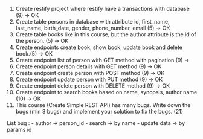 1. Create restify project where restify have a transactions with database (9) -> OK
2. Create table persons in database with attribute id, first_name, last_name, birth_date, gender, phone_number, email (5) -> OK
3. Create table books like in this course, but the author attribute is the id of the person. (5) -> OK
4. Create endpoints create book, show book, update  book and delete book.(5) -> OK
5. Create endpoint list of person with GET method with pagination (9) -> 
6. Create endpoint person details with  GET method (9) -> OK
7. Create endpoint create person with POST method (9) -> OK
8. Create endpoint update person with PUT method (9) -> OK
9. Create endpoint delete person with DELETE method (9) -> OK
10. Create endpoint to search books based on name, synopsis, author name (10) -> OK
11. This course (Create Simple REST API) has many bugs. Write down the bugs (min 3  bugs) and implement your solution to fix the bugs. (21)

List bug :
    -   author -> person_id
    -   search -> by name
    -   update data -> by params id
